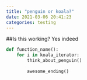 ```yaml
---
title: "penguin or koala?"
date: 2021-03-06 20:41:23
categories: testing
---
```


##Is this working?
Yes indeed

```python
def function_name():
    for i in koala_iterator:
        think_about_penguin()
    
        awesome_ending()

```
